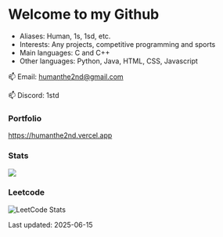 # Welcome to my Github
- Aliases: Human, 1s, 1sd, etc.
- Interests: Any projects, competitive programming and sports 
- Main languages: C and C++
- Other languages: Python, Java, HTML, CSS, Javascript

📫 Email: humanthe2nd@gmail.com

📫 Discord: 1std

### Portfolio
<https://humanthe2nd.vercel.app>

### Stats
<img src="https://github-readme-stats.vercel.app/api?username=HumanThe2nd&show_icons=true&include_all_commits=true&show_icons=true&count_private=true&theme=material-palenight"/>

### Leetcode
![LeetCode Stats](https://leetcard.jacoblin.cool/HumanThe1st?theme=dark)

Last updated: 2025-06-15
<!---
HumanThe2nd/HumanThe2nd is a ✨ special ✨ repository because its `README.md` (this file) appears on your GitHub profile.
You can click the Preview link to take a look at your changes.
--->
